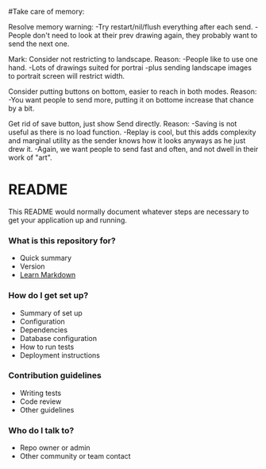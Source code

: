 #Take care of memory:

Resolve memory warning:
	-Try restart/nil/flush everything after each send.
		-People don't need to look at their prev drawing again, they probably want to send the next one.

Mark:
Consider not restricting to landscape.
	Reason:
	-People like to use one hand.
	-Lots of drawings suited for portrai
	-plus sending landscape images to portrait screen will restrict width.

Consider putting buttons on bottom, easier to reach in both modes.
	Reason:
	-You want people to send more, putting it on bottome increase that chance by a bit.
	
Get rid of save button, just show Send directly.
	Reason:
	-Saving is not useful as there is no load function.
	-Replay is cool, but this adds complexity and marginal utility as the sender knows how it looks anyways as he just drew it.
	-Again, we want people to send fast and often, and not dwell in their work of "art".
	

	
	
	
	

# README #

This README would normally document whatever steps are necessary to get your application up and running.

### What is this repository for? ###

* Quick summary
* Version
* [Learn Markdown](https://bitbucket.org/tutorials/markdowndemo)

### How do I get set up? ###

* Summary of set up
* Configuration
* Dependencies
* Database configuration
* How to run tests
* Deployment instructions

### Contribution guidelines ###

* Writing tests
* Code review
* Other guidelines

### Who do I talk to? ###

* Repo owner or admin
* Other community or team contact